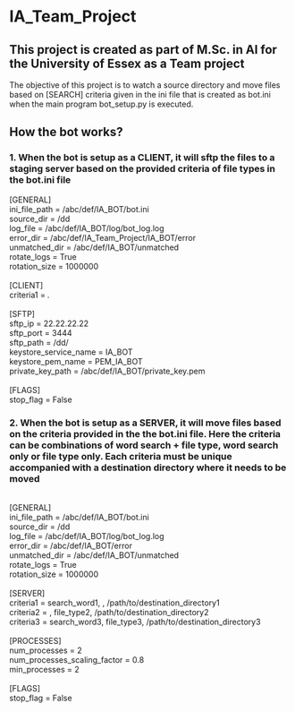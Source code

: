 # IA_Team_Project

## This project is created as part of M.Sc. in AI for the University of Essex as a Team project

The objective of this project is to watch a source directory and move files based on [SEARCH] criteria given in the ini file that is created as bot.ini when the main program bot_setup.py is executed.

## How the bot works?

### 1. When the bot is setup as a CLIENT, it will sftp the files to a staging server based on the provided criteria of file types in the bot.ini file

[GENERAL]<br/>
ini_file_path = /abc/def/IA_BOT/bot.ini<br/>
source_dir = /dd<br/>
log_file = /abc/def/IA_BOT/log/bot_log.log<br/>
error_dir = /abc/def/IA_Team_Project/IA_BOT/error<br/>
unmatched_dir = /abc/def/IA_BOT/unmatched<br/>
rotate_logs = True<br/>
rotation_size = 1000000<br/>
<br/>
[CLIENT]<br/>
criteria1 = *.*<br/>
<br/>
[SFTP]<br/>
sftp_ip = 22.22.22.22<br/>
sftp_port = 3444<br/>
sftp_path = /dd/<br/>
keystore_service_name = IA_BOT<br/>
keystore_pem_name = PEM_IA_BOT<br/>
private_key_path = /abc/def/IA_BOT/private_key.pem<br/>
<br/>
[FLAGS]<br/>
stop_flag = False<br/>

### 2. When the bot is setup as a SERVER, it will move files based on the criteria provided in the the bot.ini file. Here the criteria can be combinations of word search + file type, word search only or file type only. Each criteria must be unique accompanied with a destination directory where it needs to be moved
<br/>
[GENERAL]<br/>
ini_file_path = /abc/def/IA_BOT/bot.ini<br/>
source_dir = /dd<br/>
log_file = /abc/def/IA_BOT/log/bot_log.log<br/>
error_dir = /abc/def/IA_BOT/error<br/>
unmatched_dir = /abc/def/IA_BOT/unmatched<br/>
rotate_logs = True<br/>
rotation_size = 1000000<br/>
<br/>
[SERVER]<br/>
criteria1 = search_word1, , /path/to/destination_directory1<br/>
criteria2 = , file_type2, /path/to/destination_directory2<br/>
criteria3 = search_word3, file_type3, /path/to/destination_directory3<br/>
<br/>
[PROCESSES]<br/>
num_processes = 2<br/>
num_processes_scaling_factor = 0.8<br/>
min_processes = 2<br/>
<br/>
[FLAGS]<br/>
stop_flag = False<br/>
